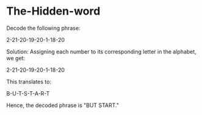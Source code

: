# The-Hidden-word
Decode the following phrase:

2-21-20-19-20-1-18-20

Solution:
Assigning each number to its corresponding letter in the alphabet, we get:

2-21-20-19-20-1-18-20

This translates to:

B-U-T-S-T-A-R-T

Hence, the decoded phrase is "BUT START."
